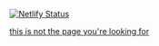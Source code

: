 [![Netlify Status](https://api.netlify.com/api/v1/badges/f5db2402-6ca0-480a-b8a8-97581b67aff6/deploy-status)](https://app.netlify.com/sites/clarabeyer/deploys)

[this is not the page you're looking for](http://clarabeyer.co)